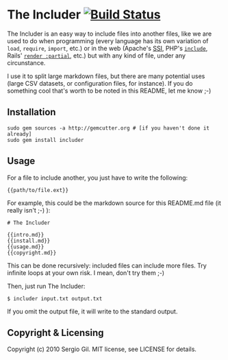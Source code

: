 # The Includer [![Build Status](https://secure.travis-ci.org/porras/includer.png)](http://travis-ci.org/porras/includer)

The Includer is an easy way to include files into another files, like we are used to do when programming (every language has its own variation of `load`, `require`, `import`, etc.) or in the web (Apache's [SSI](http://httpd.apache.org/docs/2.2/howto/ssi.html), PHP's [`include`](http://php.net/manual/en/function.include.php), Rails' [`render :partial`](http://api.rubyonrails.org/classes/ActionController/Base.html#M000658), etc.) but with any kind of file, under any circunstance.

I use it to split large markdown files, but there are many potential uses (large CSV datasets, or configuration files, for instance). If you do something cool that's worth to be noted in this README, let me know ;-)

## Installation

    sudo gem sources -a http://gemcutter.org # [if you haven't done it already]
    sudo gem install includer
    
## Usage

For a file to include another, you just have to write the following:

    {{path/to/file.ext}}
    
For example, this could be the markdown source for this README.md file (it really isn't ;-) ):

    # The Includer
    
    {{intro.md}}
    {{install.md}}
    {{usage.md}}
    {{copyright.md}}

This can be done recursively: included files can include more files. Try infinite loops at your own risk. I mean, don't try them ;-)

Then, just run The Includer:

    $ includer input.txt output.txt

If you omit the output file, it will write to the standard output.

## Copyright & Licensing

Copyright (c) 2010 Sergio Gil. MIT license, see LICENSE for details.